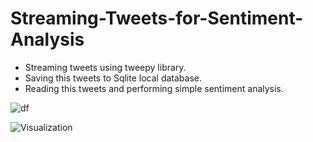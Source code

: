 # Streaming-Tweets-for-Sentiment-Analysis
- Streaming tweets using tweepy library.
- Saving this tweets to Sqlite local database.
- Reading this tweets and performing simple sentiment analysis.


![df](https://user-images.githubusercontent.com/74175283/156512369-8d2aaac5-6e20-4466-ac6f-cdedd436d9e1.png)

![Visualization](https://user-images.githubusercontent.com/74175283/156512378-327a40a7-bc84-49d3-b3bf-9197b3c15fd5.png)
